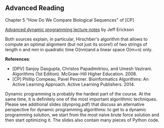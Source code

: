 ## Advanced Reading ##
Chapter 5 "How Do We Compare Biological Sequences" of [CP]

[Advanced dynamic programming lecture notes](http://jeffe.cs.illinois.edu/teaching/algorithms/notes/D-faster-dynprog.pdf) by Jeff Erickson

Both sources explain, in particular, Hirschber's algorithm that allows to compute an optimal alignment (but not just its score!) of two strings of length n and mm in quadratic time O(nm)and a linear space O(m+n) only.

**References**:
* [DPV] Sanjoy Dasgupta, Christos Papadimitriou, and Umesh Vazirani. Algorithms (1st Edition). McGraw-Hill Higher Education. 2008.
* [CP] Phillip Compeau, Pavel Pevzner. Bioinformatics Algorithms: An Active Learning Approach. Active Learning Publishers. 2014.

Dynamic programming is probably the hardest part of the course. At the same time, it is definitely one of the most important algorithmic techniques. Please see additional slides (dynprog.pdf) that discuss an alternative perspective for dynamic programming algorithms: to get to a dynamic programming solution, we start from the most naive brute force solution and then start optimizing it. The slides also contain many pieces of Python code.